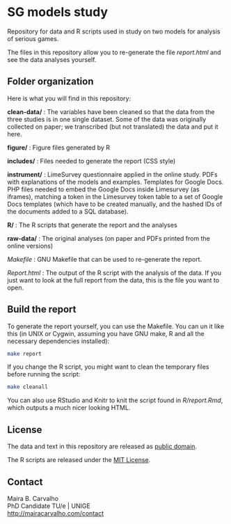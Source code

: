 # SG models study

Repository for data and R scripts used in study on two models for analysis of serious games.

The files in this repository allow you to re-generate the file *report.html* and see the data analyses yourself.

## Folder organization

Here is what you will find in this repository:

**clean-data/**
:   The variables have been cleaned so that the data from the three studies is in one single dataset. Some of the data was originally collected on paper; we transcribed (but not translated) the data and put it here. 

**figure/**
:   Figure files generated by R

**includes/**
:   Files needed to generate the report (CSS style)

**instrument/**
:   LimeSurvey questionnaire applied in the online study. PDFs with explanations of the models and examples. Templates for Google Docs. PHP files needed to embed the Google Docs inside Limesurvey (as iframes), matching a token in the Limesurvey token table to a set of Google Docs templates (which have to be created manually, and the hashed IDs of the documents added to a SQL database). 

**R/**
:   The R scripts that generate the report and the analyses

**raw-data/**
:   The original analyses (on paper and PDFs printed from the online versions)

*Makefile*
:   GNU Makefile that can be used to re-generate the report.

*Report.html*
:   The output of the R script with the analysis of the data. If you just want to look at the full report from the data, this is the file you want to open.

## Build the report

To generate the report yourself, you can use the Makefile. You can un it like this (in UNIX or Cygwin, assuming you have GNU make, R and all the necessary dependencies installed):

```bash
make report
```

If you change the R script, you might want to clean the temporary files before running the script:

```bash
make cleanall
```

You can also use RStudio and Knitr to knit the script found in *R/report.Rmd*, which outputs a much nicer looking HTML.

## License

The data and text in this repository are released as [public domain](http://creativecommons.org/publicdomain/zero/1.0/).

The R scripts are released under the [MIT License](http://opensource.org/licenses/MIT).

## Contact

Maira B. Carvalho  
PhD Candidate TU/e | UNIGE  
<http://mairacarvalho.com/contact>
